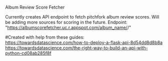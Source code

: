 Album Review Score Fetcher

Currently creates API endpoint to fetch pitchfork album review scores. Will be adding more sources for scoring in the future.
Endpoint: 
"https://albumscorefetcher.uc.r.appspot.com/album_name/<album name>/<artist name>"
  
  
#Created with help from these guides:
  https://towardsdatascience.com/how-to-deploy-a-flask-api-8d54dd8d8b8a
  https://towardsdatascience.com/the-right-way-to-build-an-api-with-python-cd08ab285f8f
  
